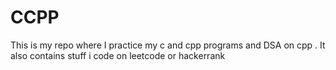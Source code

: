 # CCPP
This is my repo where I practice my c and cpp programs and DSA on cpp . It also contains stuff i code on leetcode or hackerrank
